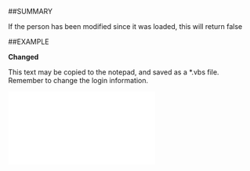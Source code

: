 

##SUMMARY

If the person has been modified since it was loaded, this will return false


##EXAMPLE

**Changed**

This text may be copied to the notepad, and saved as a *.vbs file. Remember to change the login information.

![](../../Examples/vbs/SOPerson.Changed.vbs.txt)





